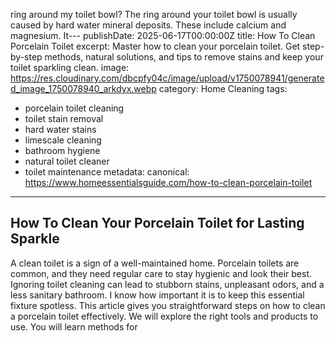 
 ring around my toilet bowl?
The ring around your toilet bowl is usually caused by hard water mineral deposits. These include calcium and magnesium. It---
publishDate: 2025-06-17T00:00:00Z
title: How To Clean Porcelain Toilet
excerpt: Master how to clean your porcelain toilet. Get step-by-step methods, natural solutions, and tips to remove stains and keep your toilet sparkling clean.
image: https://res.cloudinary.com/dbcpfy04c/image/upload/v1750078941/generated_image_1750078940_arkdyx.webp
category: Home Cleaning
tags:
  - porcelain toilet cleaning
  - toilet stain removal
  - hard water stains
  - limescale cleaning
  - bathroom hygiene
  - natural toilet cleaner
  - toilet maintenance
metadata:
  canonical: https://www.homeessentialsguide.com/how-to-clean-porcelain-toilet
---

## How To Clean Your Porcelain Toilet for Lasting Sparkle

A clean toilet is a sign of a well-maintained home. Porcelain toilets are common, and they need regular care to stay hygienic and look their best. Ignoring toilet cleaning can lead to stubborn stains, unpleasant odors, and a less sanitary bathroom. I know how important it is to keep this essential fixture spotless. This article gives you straightforward steps on how to clean a porcelain toilet effectively. We will explore the right tools and products to use. You will learn methods for